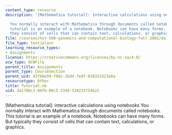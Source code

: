 ```yaml
---
content_type: resource
description: '[Mathematica tutorial]: interactive calculations using notebooks

  You normally interact with Mathematica through documents called notebooks. This
  tutorial is an example of a notebook. Notebooks can have many forms. But typically
  they consist of cells that can contain text, calculations, or graphics.'
file: /courses/hst-508-genomics-and-computational-biology-fall-2002/da1700c380fb00c52349534225754b22_Tutorial.nb
file_type: text/plain
learning_resource_types:
- Assignments
license: https://creativecommons.org/licenses/by-nc-sa/4.0/
ocw_type: OCWFile
parent_title: Assignments
parent_type: CourseSection
parent_uid: 43fbbe59-f66c-1bdd-7edf-018322523e8a
resourcetype: Other
title: Tutorial.nb
uid: da1700c3-80fb-00c5-2349-534225754b22
---
```

[Mathematica tutorial]: interactive calculations using notebooks
You normally interact with Mathematica through documents called notebooks. This tutorial is an example of a notebook. Notebooks can have many forms. But typically they consist of cells that can contain text, calculations, or graphics.